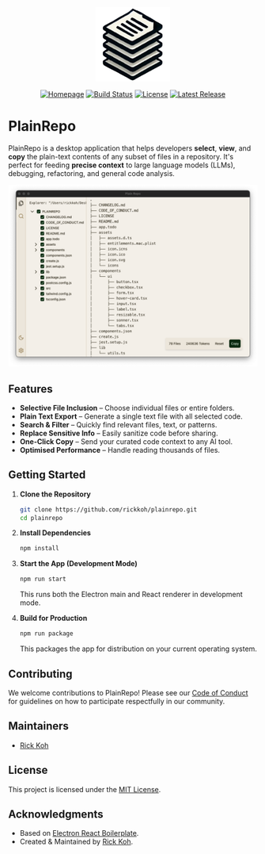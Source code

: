 <p align="center">
  <img src="assets/icon.png" alt="PlainRepo Logo" width="150"/>
</p>

<div align="center">
  <a href="https://plainrepo.com"><img alt="Homepage" src="https://img.shields.io/badge/🏠_Homepage-plainrepo.com-blue?style=flat-square"></a>
  <a href="https://github.com/rickkoh/plainrepo/actions/workflows/test.yml"><img alt="Build Status" src="https://img.shields.io/github/actions/workflow/status/rickkoh/plainrepo/test.yml?branch=main&style=flat-square&logo=github&label=main"></a>
  <a href="./LICENSE"><img alt="License" src="https://img.shields.io/badge/License-MIT-f5de53?style=flat-square&color=blue"></a>
  <a href="https://github.com/rickkoh/plainrepo/releases"><img alt="Latest Release" src="https://img.shields.io/github/v/release/rickkoh/plainrepo?style=flat-square&color=blue&label=latest%20release"></a>
</div>

# PlainRepo

PlainRepo is a desktop application that helps developers **select**, **view**, and **copy** the plain-text contents of any subset of files in a repository. It's perfect for feeding **precise context** to large language models (LLMs), debugging, refactoring, and general code analysis.

<p align="center">
  <img src="assets/appscreenshot.png" alt="PlainRepo Logo"/>
</p>

## Features

- **Selective File Inclusion** – Choose individual files or entire folders.
- **Plain Text Export** – Generate a single text file with all selected code.
- **Search & Filter** – Quickly find relevant files, text, or patterns.
- **Replace Sensitive Info** – Easily sanitize code before sharing.
- **One-Click Copy** – Send your curated code context to any AI tool.
- **Optimised Performance** – Handle reading thousands of files.

## Getting Started

1. **Clone the Repository**

   ```bash
   git clone https://github.com/rickkoh/plainrepo.git
   cd plainrepo
   ```

2. **Install Dependencies**

   ```bash
   npm install
   ```

3. **Start the App (Development Mode)**

   ```bash
   npm run start
   ```

   This runs both the Electron main and React renderer in development mode.

4. **Build for Production**
   ```bash
   npm run package
   ```
   This packages the app for distribution on your current operating system.

## Contributing

We welcome contributions to PlainRepo! Please see our [Code of Conduct](./CODE_OF_CONDUCT.md) for guidelines on how to participate respectfully in our community.

## Maintainers

- [Rick Koh](https://github.com/rickkoh)

## License

This project is licensed under the [MIT License](./LICENSE).

## Acknowledgments

- Based on [Electron React Boilerplate](https://github.com/electron-react-boilerplate/electron-react-boilerplate).
- Created & Maintained by [Rick Koh](mailto:rick.kohjiaxuan@gmail.com).
